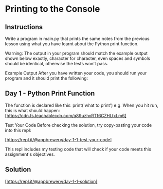 # Printing to the Console

## Instructions

Write a program in main.py that prints the same notes from the previous lesson using what you have learnt about the Python print function.

Warning: The output in your program should match the example output shown below exactly, character for character, even spaces and symbols should be identical, otherwise the tests won't pass.

Example Output
After you have written your code, you should run your program and it should print the following:

## Day 1 - Python Print Function

The function is declared like this:
print('what to print')
e.g. When you hit run, this is what should happen:
[https://cdn.fs.teachablecdn.com/q89uzhvRTf6CZHLtxLm6]

Test Your Code
Before checking the solution, try copy-pasting your code into this repl:

[https://repl.it/@appbrewery/day-1-1-test-your-code]

This repl includes my testing code that will check if your code meets this assignment's objectives.

## Solution

[https://repl.it/@appbrewery/day-1-1-solution]